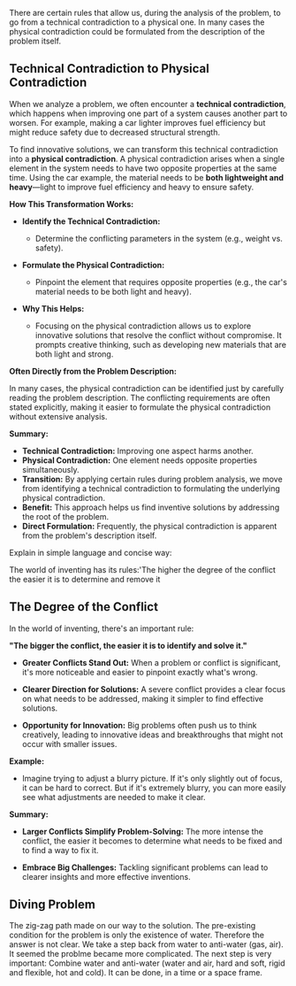 There are certain rules that allow us, during the analysis of the problem, to go from a technical contradiction to a physical one. In many cases the physical contradiction could be formulated from the description of the problem itself.

## Technical Contradiction to Physical Contradiction

When we analyze a problem, we often encounter a **technical contradiction**, which happens when improving one part of a system causes another part to worsen. For example, making a car lighter improves fuel efficiency but might reduce safety due to decreased structural strength.

To find innovative solutions, we can transform this technical contradiction into a **physical contradiction**. A physical contradiction arises when a single element in the system needs to have two opposite properties at the same time. Using the car example, the material needs to be **both lightweight and heavy**—light to improve fuel efficiency and heavy to ensure safety.

**How This Transformation Works:**

- **Identify the Technical Contradiction:**
  - Determine the conflicting parameters in the system (e.g., weight vs. safety).

- **Formulate the Physical Contradiction:**
  - Pinpoint the element that requires opposite properties (e.g., the car's material needs to be both light and heavy).

- **Why This Helps:**
  - Focusing on the physical contradiction allows us to explore innovative solutions that resolve the conflict without compromise. It prompts creative thinking, such as developing new materials that are both light and strong.

**Often Directly from the Problem Description:**

In many cases, the physical contradiction can be identified just by carefully reading the problem description. The conflicting requirements are often stated explicitly, making it easier to formulate the physical contradiction without extensive analysis.

**Summary:**

- **Technical Contradiction:** Improving one aspect harms another.
- **Physical Contradiction:** One element needs opposite properties simultaneously.
- **Transition:** By applying certain rules during problem analysis, we move from identifying a technical contradiction to formulating the underlying physical contradiction.
- **Benefit:** This approach helps us find inventive solutions by addressing the root of the problem.
- **Direct Formulation:** Frequently, the physical contradiction is apparent from the problem's description itself.

Explain in simple language and concise way:

The world of inventing has its rules:'The higher the degree of the conflict the easier it is to determine and remove it

## The Degree of the Conflict

In the world of inventing, there's an important rule:

**"The bigger the conflict, the easier it is to identify and solve it."**

- **Greater Conflicts Stand Out:** When a problem or conflict is significant, it's more noticeable and easier to pinpoint exactly what's wrong.

- **Clearer Direction for Solutions:** A severe conflict provides a clear focus on what needs to be addressed, making it simpler to find effective solutions.

- **Opportunity for Innovation:** Big problems often push us to think creatively, leading to innovative ideas and breakthroughs that might not occur with smaller issues.

**Example:**

- Imagine trying to adjust a blurry picture. If it's only slightly out of focus, it can be hard to correct. But if it's extremely blurry, you can more easily see what adjustments are needed to make it clear.

**Summary:**

- **Larger Conflicts Simplify Problem-Solving:** The more intense the conflict, the easier it becomes to determine what needs to be fixed and to find a way to fix it.

- **Embrace Big Challenges:** Tackling significant problems can lead to clearer insights and more effective inventions.

## Diving Problem

The zig-zag path made on our way to the solution. The pre-existing condition for the problem is only the existence of water. Therefore the answer is not clear. We take a step back from water to anti-water (gas, air). It seemed the problme became more complicated. The next step is very important: Combine water and anti-water (water and air, hard and soft, rigid and flexible, hot and cold). It can be done, in a time or a space frame.
